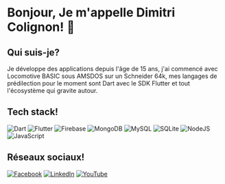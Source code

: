 # Bonjour, Je m'appelle Dimitri Colignon! 👋

## Qui suis-je?

Je développe des applications depuis l'âge de 15 ans, j'ai commencé avec Locomotive BASIC sous AMSDOS sur un Schneider 64k, mes langages de prédilection pour le moment sont Dart avec le SDK Flutter et tout l'écosystème qui gravite autour.

## Tech stack!

![Dart](https://img.shields.io/badge/dart-%230175C2.svg?style=for-the-badge&logo=dart&logoColor=white)
![Flutter](https://img.shields.io/badge/Flutter-%2302569B.svg?style=for-the-badge&logo=Flutter&logoColor=white)
![Firebase](https://img.shields.io/badge/firebase-%23039BE5.svg?style=for-the-badge&logo=firebase)
![MongoDB](https://img.shields.io/badge/MongoDB-%234ea94b.svg?style=for-the-badge&logo=mongodb&logoColor=white)
![MySQL](https://img.shields.io/badge/mysql-%2300f.svg?style=for-the-badge&logo=mysql&logoColor=white)
![SQLite](https://img.shields.io/badge/sqlite-%2307405e.svg?style=for-the-badge&logo=sqlite&logoColor=white)
![NodeJS](https://img.shields.io/badge/node.js-6DA55F?style=for-the-badge&logo=node.js&logoColor=white)
![JavaScript](https://img.shields.io/badge/javascript-%23323330.svg?style=for-the-badge&logo=javascript&logoColor=%23F7DF1E)

## Réseaux sociaux!

[![Facebook](https://img.shields.io/badge/Facebook-%231877F2.svg?logo=Facebook&logoColor=white)](https://www.facebook.com/DColignon)
[![LinkedIn](https://img.shields.io/badge/LinkedIn-%230077B5.svg?logo=linkedin&logoColor=white)](https://www.linkedin.com/in/dimitri-colignon-a9b9ab105/)
[![YouTube](https://img.shields.io/badge/YouTube-%23FF0000.svg?logo=YouTube&logoColor=white)](https://www.youtube.com/@DColignon)

<!--
**dimitri-colignon/dimitri-colignon** is a ✨ _special_ ✨ repository because its `README.md` (this file) appears on your GitHub profile.

Here are some ideas to get you started:

- 🔭 I’m currently working on ...
- 🌱 I’m currently learning ...
- 👯 I’m looking to collaborate on ...
- 🤔 I’m looking for help with ...
- 💬 Ask me about ...
- 📫 How to reach me: ...
- 😄 Pronouns: ...
- ⚡ Fun fact: ...
-->
